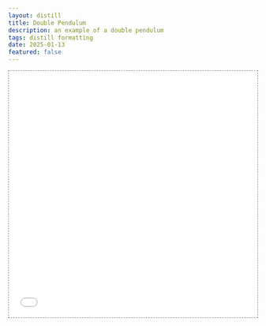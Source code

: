 ```yaml
---
layout: distill
title: Double Pendulum
description: an example of a double pendulum
tags: distill formatting
date: 2025-01-13
featured: false
---
```


<div class="l-page">
  <iframe src="{{ '/assets/plotly/lorenz_attractor/index.html' | relative_url }}" frameborder='0' scrolling='no' height="500px" width="100%" style="border: 1px dashed grey;"></iframe>
</div>
